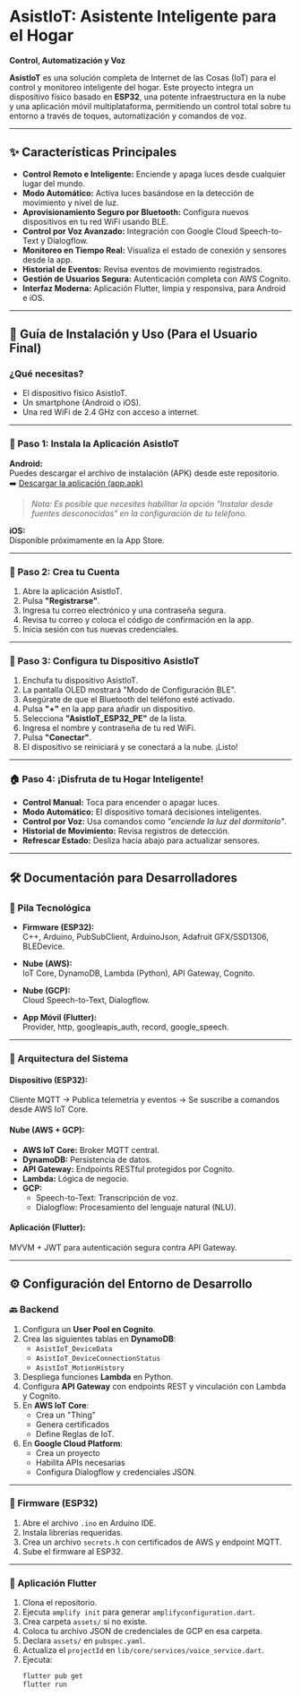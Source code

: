 # AsistIoT: Asistente Inteligente para el Hogar  
**Control, Automatización y Voz**

**AsistIoT** es una solución completa de Internet de las Cosas (IoT) para el control y monitoreo inteligente del hogar. Este proyecto integra un dispositivo físico basado en **ESP32**, una potente infraestructura en la nube y una aplicación móvil multiplataforma, permitiendo un control total sobre tu entorno a través de toques, automatización y comandos de voz.

---

## ✨ Características Principales

- **Control Remoto e Inteligente:** Enciende y apaga luces desde cualquier lugar del mundo.  
- **Modo Automático:** Activa luces basándose en la detección de movimiento y nivel de luz.  
- **Aprovisionamiento Seguro por Bluetooth:** Configura nuevos dispositivos en tu red WiFi usando BLE.  
- **Control por Voz Avanzado:** Integración con Google Cloud Speech-to-Text y Dialogflow.  
- **Monitoreo en Tiempo Real:** Visualiza el estado de conexión y sensores desde la app.  
- **Historial de Eventos:** Revisa eventos de movimiento registrados.  
- **Gestión de Usuarios Segura:** Autenticación completa con AWS Cognito.  
- **Interfaz Moderna:** Aplicación Flutter, limpia y responsiva, para Android e iOS.  

---

## 📖 Guía de Instalación y Uso (Para el Usuario Final)

### ¿Qué necesitas?

- El dispositivo físico AsistIoT.  
- Un smartphone (Android o iOS).  
- Una red WiFi de 2.4 GHz con acceso a internet.  

---

### 🚀 Paso 1: Instala la Aplicación AsistIoT

**Android:**  
Puedes descargar el archivo de instalación (APK) desde este repositorio.  
➡️ [Descargar la aplicación (app.apk)](./build_outputs/app-release.apk)

> _Nota: Es posible que necesites habilitar la opción "Instalar desde fuentes desconocidas" en la configuración de tu teléfono._

**iOS:**  
Disponible próximamente en la App Store.

---

### 👤 Paso 2: Crea tu Cuenta

1. Abre la aplicación AsistIoT.  
2. Pulsa **"Registrarse"**.  
3. Ingresa tu correo electrónico y una contraseña segura.  
4. Revisa tu correo y coloca el código de confirmación en la app.  
5. Inicia sesión con tus nuevas credenciales.

---

### 🔧 Paso 3: Configura tu Dispositivo AsistIoT

1. Enchufa tu dispositivo AsistIoT.  
2. La pantalla OLED mostrará "Modo de Configuración BLE".  
3. Asegúrate de que el Bluetooth del teléfono esté activado.  
4. Pulsa **"+"** en la app para añadir un dispositivo.  
5. Selecciona **"AsistIoT_ESP32_PE"** de la lista.  
6. Ingresa el nombre y contraseña de tu red WiFi.  
7. Pulsa **"Conectar"**.  
8. El dispositivo se reiniciará y se conectará a la nube. ¡Listo!

---

### 🏠 Paso 4: ¡Disfruta de tu Hogar Inteligente!

- **Control Manual:** Toca para encender o apagar luces.  
- **Modo Automático:** El dispositivo tomará decisiones inteligentes.  
- **Control por Voz:** Usa comandos como _"enciende la luz del dormitorio"_.  
- **Historial de Movimiento:** Revisa registros de detección.  
- **Refrescar Estado:** Desliza hacia abajo para actualizar sensores.

---

## 🛠️ Documentación para Desarrolladores

### 🧱 Pila Tecnológica

- **Firmware (ESP32):**  
  C++, Arduino, PubSubClient, ArduinoJson, Adafruit GFX/SSD1306, BLEDevice.  

- **Nube (AWS):**  
  IoT Core, DynamoDB, Lambda (Python), API Gateway, Cognito.  

- **Nube (GCP):**  
  Cloud Speech-to-Text, Dialogflow.  

- **App Móvil (Flutter):**  
  Provider, http, googleapis_auth, record, google_speech.

---

### 🧩 Arquitectura del Sistema

#### **Dispositivo (ESP32):**  
Cliente MQTT → Publica telemetría y eventos → Se suscribe a comandos desde AWS IoT Core.

#### **Nube (AWS + GCP):**

- **AWS IoT Core:** Broker MQTT central.  
- **DynamoDB:** Persistencia de datos.  
- **API Gateway:** Endpoints RESTful protegidos por Cognito.  
- **Lambda:** Lógica de negocio.  
- **GCP:**  
  - Speech-to-Text: Transcripción de voz.  
  - Dialogflow: Procesamiento del lenguaje natural (NLU).

#### **Aplicación (Flutter):**  
MVVM + JWT para autenticación segura contra API Gateway.

---

## ⚙️ Configuración del Entorno de Desarrollo

### 🔙 Backend

1. Configura un **User Pool en Cognito**.  
2. Crea las siguientes tablas en **DynamoDB**:  
   - `AsistIoT_DeviceData`  
   - `AsistIoT_DeviceConnectionStatus`  
   - `AsistIoT_MotionHistory`  
3. Despliega funciones **Lambda** en Python.  
4. Configura **API Gateway** con endpoints REST y vinculación con Lambda y Cognito.  
5. En **AWS IoT Core**:  
   - Crea un "Thing"  
   - Genera certificados  
   - Define Reglas de IoT.  
6. En **Google Cloud Platform**:  
   - Crea un proyecto  
   - Habilita APIs necesarias  
   - Configura Dialogflow y credenciales JSON.

---

### 🔌 Firmware (ESP32)

1. Abre el archivo `.ino` en Arduino IDE.  
2. Instala librerías requeridas.  
3. Crea un archivo `secrets.h` con certificados de AWS y endpoint MQTT.  
4. Sube el firmware al ESP32.

---

### 📱 Aplicación Flutter

1. Clona el repositorio.  
2. Ejecuta `amplify init` para generar `amplifyconfiguration.dart`.  
3. Crea carpeta `assets/` si no existe.  
4. Coloca tu archivo JSON de credenciales de GCP en esa carpeta.  
5. Declara `assets/` en `pubspec.yaml`.  
6. Actualiza el `projectId` en `lib/core/services/voice_service.dart`.  
7. Ejecuta:  
   ```bash
   flutter pub get
   flutter run

